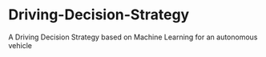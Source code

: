 # Driving-Decision-Strategy
A Driving Decision Strategy based on Machine Learning for an autonomous vehicle
